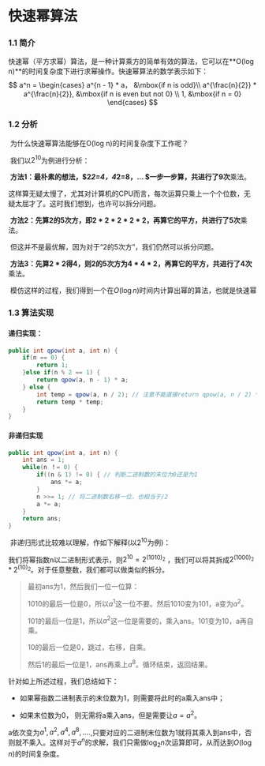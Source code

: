 # 快速幂算法

### 1.1 简介

​		快速幂（平方求幂）算法，是一种计算乘方的简单有效的算法，它可以在**O(log n)**的时间复杂度下进行求幂操作。快速幂算法的数学表示如下：
$$
a^n = \begin{cases}
a^{n - 1} * a， &\mbox{if n is odd}\\
a^{\frac{n}{2}} * a^{\frac{n}{2}}, &\mbox{if n is even but not 0} \\
1, &\mbox{if n = 0}
\end{cases}
$$

### 1.2 分析

​		为什么快速幂算法能够在O(log n)的时间复杂度下工作呢？

​		我们以$2^{10}$为例进行分析：

​		**方法1：**最朴素的想法，$2*2=4，4*2=8，... $一步一步算，共进行了**9次**乘法。

​		这样算无疑太慢了，尤其对计算机的CPU而言，每次运算只乘上一个个位数，无疑太屈才了。这时我们想到，也许可以拆分问题。

​		**方法2：**先算2的5次方，即$2*2*2*2*2$，再算它的平方，共进行了**5次**乘法。

​		但这并不是最优解，因为对于“2的5次方”，我们仍然可以拆分问题。		

​		**方法3：**先算$2*2$得4，则2的5次方为$4*4*2$，再算它的平方，共进行了**4次**乘法。

​		模仿这样的过程，我们得到一个在$O(\log n)$时间内计算出幂的算法，也就是快速幂

### 1.3 算法实现

#### 递归实现：

```java
public int qpow(int a, int n) {
    if(n == 0) {
        return 1;
    }else if(n % 2 == 1) {
        return qpow(a, n - 1) * a;
    } else {
        int temp = qpow(a, n / 2); // 注意不能直接return qpow(a, n / 2) * qpow(a, n / 2), 否则会退化为O(n)。
        return temp * temp;
    }
}
```

#### 非递归实现

```java
public int qpow(int a, int n) {
    int ans = 1;
    while(n ！= 0) {
    	if((n & 1) != 0) { // 判断二进制数的末位为0还是为1
        	ans *= a;
    	}
    	n >>= 1; // 将二进制数右移一位，也相当于/2
    	a *= a;   
    }
    return ans;
}
```

​	非递归形式比较难以理解，作如下解释(以$2^{10}$为例)：

我们将幂指数n以二进制形式表示，则$2^{10} = 2^{(1010)_2}$ ，我们可以将其拆成$2^{(1000)_2} * 2^{(10)_2}$。对于任意整数，我们都可以做类似的拆分。

> 最初ans为1，然后我们一位一位算：
>
> 1010的最后一位是0，所以$a^1$这一位不要。然后1010变为101，a变为$a^2$。
>
> 101的最后一位是1，所以$a^2$这一位是需要的，乘入ans。101变为10，a再自乘。
>
> 10的最后一位是0，跳过，右移，自乘。
>
> 然后1的最后一位是1，ans再乘上$a^8$。循环结束，返回结果。

针对如上所述过程，我们总结如下：

- 如果幂指数二进制表示的末位数为1，则需要将此时的a乘入ans中；

- 如果末位数为0， 则无需将a乘入ans，但是需要让$a = a^2$。

a依次变为$a^1, a^2, a^4, a^8, ....$,只要对应的二进制末位数为1就将其乘入到ans中，否则就不乘入。这样对于$a^n$的求解，我们只需做$\log_2{n}$次运算即可，从而达到$O(\log n)$的时间复杂度。